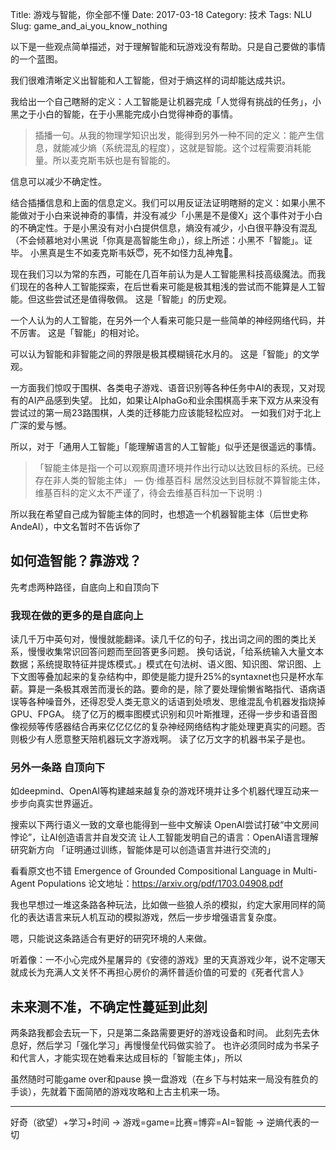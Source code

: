 Title: 游戏与智能，你全部不懂
Date: 2017-03-18
Category: 技术
Tags: NLU
Slug: game_and_ai_you_know_nothing

以下是一些观点简单描述，对于理解智能和玩游戏没有帮助。只是自己要做的事情的一个蓝图。

我们很难清晰定义出智能和人工智能，但对于熵这样的词却能达成共识。

我给出一个自己瞎掰的定义：人工智能是让机器完成「人觉得有挑战的任务」，小黑之于小白的智能，在于小黑能完成小白觉得神奇的事情。

> 插播一句。从我的物理学知识出发，能得到另外一种不同的定义：能产生信息，就能减少熵（系统混乱的程度），这就是智能。这个过程需要消耗能量。所以麦克斯韦妖也是有智能的。

信息可以减少不确定性。

结合插播信息和上面的信息定义。我们可以用反证法证明瞎掰的定义：如果小黑不能做对于小白来说神奇的事情，并没有减少「小黑是不是傻X」这个事件对于小白的不确定性。于是小黑没有对小白提供信息，熵没有减少，小白很平静没有混乱（不会倾慕地对小黑说「你真是高智能生命」），综上所述：小黑不「智能」。证毕。
小黑真是生不如麦克斯韦妖😇，死不如怪力乱神鬼👻。

现在我们习以为常的东西，可能在几百年前认为是人工智能黑科技高级魔法。而我们现在的各种人工智能探索，在后世看来可能是极其粗浅的尝试而不能算是人工智能。但这些尝试还是值得敬佩。 这是「智能」的历史观。

一个人认为的人工智能，在另外一个人看来可能只是一些简单的神经网络代码，并不厉害。  这是「智能」的相对论。

可以认为智能和非智能之间的界限是极其模糊镜花水月的。 这是「智能」的文学观。

一方面我们惊叹于围棋、各类电子游戏、语音识别等各种任务中AI的表现，又对现有的AI产品感到失望。
比如，如果让AlphaGo和业余围棋高手来下双方从来没有尝试过的第一局23路围棋，人类的迁移能力应该能轻松应对。
一如我们对于北上广深的爱与憾。

所以，对于「通用人工智能」「能理解语言的人工智能」似乎还是很遥远的事情。

>「智能主体是指一个可以观察周遭环境并作出行动以达致目标的系统。已经存在非人类的智能主体」  — 伪·维基百科
居然没达到目标就不算智能主体，维基百科的定义太不严谨了，待会去维基百科加一下说明  :)

所以我在希望自己成为智能主体的同时，也想造一个机器智能主体（后世史称AndeAI），中文名暂时不告诉你了

## 如何造智能？靠游戏？
先考虑两种路径，自底向上和自顶向下
### 我现在做的更多的是自底向上
读几千万中英句对，慢慢就能翻译。读几千亿的句子，找出词之间的图的类比关系，慢慢收集常识回答问题而至回答更多问题。
换句话说，「给系统输入大量文本数据；系统提取特征并提炼模式。」模式在句法树、语义图、知识图、常识图、上下文图等叠加起来的复杂结构中，即使是能力提升25%的syntaxnet也只是杯水车薪。算是一条极其艰苦而漫长的路。要命的是，除了要处理偷懒省略指代、语病语误等各种噪音外，还得忍受人类无意义的话语到处喷发、思维混乱令机器发指烧掉GPU、FPGA。
绕了亿万的概率图模式识别和贝叶斯推理，还得一步步和语音图像视频等传感器结合再来亿亿亿亿的复杂神经网络结构才能处理更真实的问题。否则极少有人愿意整天陪机器玩文字游戏啊。
读了亿万文字的机器书呆子是也。

### 另外一条路 自顶向下
如deepmind、OpenAI等构建越来越复杂的游戏环境并让多个机器代理互动来一步步向真实世界逼近。

搜索以下两行语义一致的文章也能得到一些中文解读
OpenAI尝试打破“中文房间悖论”，让AI创造语言并自发交流
让人工智能发明自己的语言：OpenAI语言理解研究新方向
「证明通过训练，智能体是可以创造语言并进行交流的」

看看原文也不错  Emergence of Grounded Compositional Language in Multi-Agent Populations
论文地址：https://arxiv.org/pdf/1703.04908.pdf

我也早想过一堆这条路各种玩法，比如做一些狼人杀的模拟，约定大家用同样的简化的表达语言来玩人机互动的模拟游戏，然后一步步增强语言复杂度。

嗯，只能说这条路适合有更好的研究环境的人来做。

听着像：一不小心完成外星屠异的《安德的游戏》里的天真游戏少年，说不定哪天就成长为充满人文关怀不再担心房价的满怀普适价值的可爱的《死者代言人》


## 未来测不准，不确定性蔓延到此刻
两条路我都会去玩一下，只是第二条路需要更好的游戏设备和时间。
此刻先去休息好，然后学习「强化学习」再慢慢垒代码做实验了。
也许必须同时成为书呆子和代言人，才能实现在她看来达成目标的「智能主体」，所以

虽然随时可能game over和pause 换一盘游戏（在乡下与村姑来一局没有胜负的手谈），先就着下面简陋的游戏攻略和上古主机来一场。

***

好奇（欲望）+学习+时间 -> 游戏=game=比赛=博弈=AI=智能 -> 逆熵代表的一切
